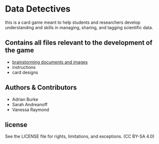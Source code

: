 # Data Detectives

this is a card game meant to help students and researchers develop understanding and skills in managing, sharing, and tagging scientific data.

## Contains all files relevant to the development of the game

* [brainstorming documents and images](https://github.com/acep-uaf/data-game/tree/main/brainstorming)
* instructions
* card designs

## Authors & Contributors

* Adrian Burke
* Sarah Andreanoff
* Vanessa Raymond

## license

See the LICENSE file for rights, limitations, and exceptions. (CC BY-SA 4.0)
